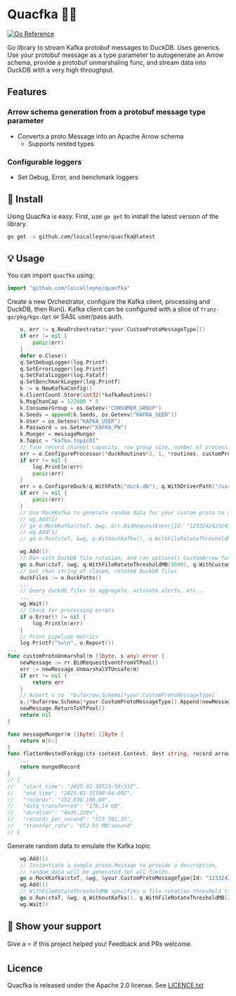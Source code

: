Quacfka 🏹🦆
===================
[![Go Reference](https://pkg.go.dev/badge/github.com/loicalleyne/quacfka.svg)](https://pkg.go.dev/github.com/loicalleyne/quacfka)

Go library to stream Kafka protobuf messages to DuckDB.
Uses generics. Use your protobuf message as a type parameter to autogenerate an Arrow schema, provide a protobuf unmarshaling func, and stream data into DuckDB with a very high throughput.

## Features
### Arrow schema generation from a protobuf message type parameter
- Converts a proto.Message into an Apache Arrow schema
	- Supports nested types 
### Configurable loggers
- Set Debug, Error, and benchmark loggers

## 🚀 Install

Using Quacfka is easy. First, use `go get` to install the latest version
of the library.

```sh
go get -u github.com/loicalleyne/quacfka@latest
```

## 💡 Usage

You can import `quacfka` using:

```go
import "github.com/loicalleyne/quacfka"
```

Create a new Orchestrator, configure the Kafka client, processing and DuckDB, then Run().
Kafka client can be configured with a slice of `franz-go/pkg/kgo.Opt` or SASL user/pass auth.
```go
    o, err := q.NewOrchestrator[*your.CustomProtoMessageType]()
	if err != nil {
		panic(err)
	}
	defer o.Close()
	q.SetDebugLogger(log.Printf)
	q.SetErrorLogger(log.Printf)
	q.SetFatalLogger(log.Fatalf)
	q.SetBenchmarkLogger(log.Printf)
    k := o.NewKafkaConfig()
	k.ClientCount.Store(int32(*kafkaRoutines))
	k.MsgChanCap = 122880 * 5
	k.ConsumerGroup = os.Getenv("CONSUMER_GROUP")
	k.Seeds = append(k.Seeds, os.Getenv("KAFKA_SEED"))
	k.User = os.Getenv("KAFKA_USER")
	k.Password = os.Getenv("KAFKA_PW")
	k.Munger = messageMunger
	k.Topic = "kafka.topic01"
    // Tune record channel capacity, row group size, number of processing routines, set custom unmarshal func
	err = o.ConfigureProcessor(*duckRoutines*3, 1, *routines, customProtoUnmarshal)
	if err != nil {
		log.Println(err)
		panic(err)
	}
	err = o.ConfigureDuck(q.WithPath("duck.db"), q.WithDriverPath("/usr/local/lib/libduckdb.so"), q.WithDestinationTable("mytable"), q.WithDuckConnections(*duckRoutines))
	if err != nil {
		panic(err)
	}
	// Use MockKafka to generate random data for your custom proto to simulate consuming the protobuf from Kafka
	// wg.Add(1)
	// go o.MockKafka(ctxT, &wg, &rr.BidRequestEvent{Id: "1233242423243"})
	// wg.Add(1)
	// go o.Run(ctxT, &wg, q.WithoutKafka(), q.WithFileRotateThresholdMB(250))

	wg.Add(1)
	// Run with DuckDB file rotation, and (an optional) CustomArrow function to munge the Arrow record in-flight and insert it to another DuckDB table
	go o.Run(ctxT, &wg, q.WithFileRotateThresholdMB(5000), q.WithCustomArrows([]q.CustomArrow{{CustomFunc: flattenNestedForAgg, DestinationTable: "test"}}))
	// Get chan string of closed, rotated DuckDB files
	duckFiles := o.DuckPaths()
	...
	// Query duckdb files to aggregate, activate alerts, etc...
	...
	wg.Wait()
	// Check for processing errors
	if o.Error() != nil {
		log.Println(err)
	}
	// Print pipeline metrics
	log.Printf("%v\n", o.Report())
...
func customProtoUnmarshal(m []byte, s any) error {
	newMessage := rr.BidRequestEventFromVTPool()
	err := newMessage.UnmarshalVTUnsafe(m)
	if err != nil {
		return err
	}
	// Assert s to `*bufarrow.Schema[*your.CustomProtoMessageType]`
	s.(*bufarrow.Schema[*your.CustomProtoMessageType]).Append(newMessage)
	newMessage.ReturnToVTPool()
	return nil
}

func messageMunger(m []byte) []byte {
	return m[6:]
}
func flattenNestedForAgg(ctx context.Context, dest string, record arrow.Record) arrow.Record {
	...
	return mungedRecord
}
// {
//   "start_time": "2025-01-30T23:59:33Z",
//   "end_time": "2025-01-31T00:04:09Z",
//   "records": "152_838_106.00",
//   "data_transferred": "176.14 GB",
//   "duration": "4m36.229s",
//   "records_per_second": "553_301.35",
//   "transfer_rate": "652.95 MB/second"
// }
```
Generate random data to emulate the Kafka topic
```go
	wg.Add(1)
	// Instantiate a sample proto.Message to provide a description,
	// random data will be generated for all fields.
	go o.MockKafka(ctxT, &wg, &your.CustomProtoMessageType{Id: "1233242423243"})
	wg.Add(1)
	// WithFileRotateThresholdMB specifies a file rotation threshold target in MB (not very accurate yet)
	go o.Run(ctxT, &wg, q.WithoutKafka(), q.WithFileRotateThresholdMB(250))
	wg.Wait()
```

## 💫 Show your support

Give a ⭐️ if this project helped you!
Feedback and PRs welcome.

## Licence

Quacfka is released under the Apache 2.0 license. See [LICENCE.txt](LICENCE.txt)